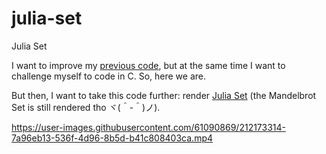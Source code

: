 # julia-set
Julia Set


I want to improve my [previous code](https://github.com/mrizaln/mandelbrot-set), but at the same time I want to challenge myself to code in C. So, here we are.


But then, I want to take this code further: render [Julia Set](https://en.wikipedia.org/wiki/Julia_set) (the Mandelbrot Set is still rendered tho ヾ(＾-＾)ノ).


https://user-images.githubusercontent.com/61090869/212173314-7a96eb13-536f-4d96-8b5d-b41c808403ca.mp4

